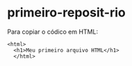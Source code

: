 # primeiro-reposit-rio

Para copiar o códico em HTML:
```
<html>
  <h1>Meu primeiro arquivo HTML</h1>
  </html>
```
